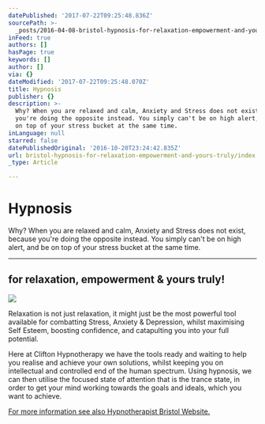 ```yaml
---
datePublished: '2017-07-22T09:25:48.836Z'
sourcePath: >-
  _posts/2016-04-08-bristol-hypnosis-for-relaxation-empowerment-and-yours-truly.md
inFeed: true
authors: []
hasPage: true
keywords: []
author: []
via: {}
dateModified: '2017-07-22T09:25:48.070Z'
title: Hypnosis
publisher: {}
description: >-
  Why? When you are relaxed and calm, Anxiety and Stress does not exist, because
  you're doing the opposite instead. You simply can't be on high alert, and be
  on top of your stress bucket at the same time.
inLanguage: null
starred: false
datePublishedOriginal: '2016-10-20T23:24:42.835Z'
url: bristol-hypnosis-for-relaxation-empowerment-and-yours-truly/index.html
_type: Article

---
```

# Hypnosis

Why? When you are relaxed and calm, Anxiety and Stress does not exist, because you're doing the opposite instead. You simply can't be on high alert, and be on top of your stress bucket at the same time.

---

## for relaxation, empowerment & yours truly!
![](https://the-grid-user-content.s3-us-west-2.amazonaws.com/79c393e2-d901-4d54-8a09-6883d0d7a31a.jpg)

Relaxation is not just relaxation, it might just be the most powerful tool available for combatting Stress, Anxiety & Depression, whilst maximising Self Esteem, boosting confidence, and catapulting you into your full potential.

Here at Clifton Hypnotherapy we have the tools ready and waiting to help you realise and achieve your own solutions, whilst keeping you on intellectual and controlled end of the human spectrum. Using hypnosis, we can then utilise the focused state of attention that is the trance state, in order to get your mind working towards the goals and ideals, which you want to achieve.

[For more information see also Hypnotherapist Bristol Website.][0]

[0]: https://www.changeswelcome.com/ "Hypnotherapist Bristol"